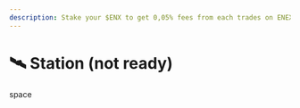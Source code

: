 ```yaml
---
description: Stake your $ENX to get 0,05% fees from each trades on ENEX.SPACE
---
```


# 🛰 Station (not ready)

space

